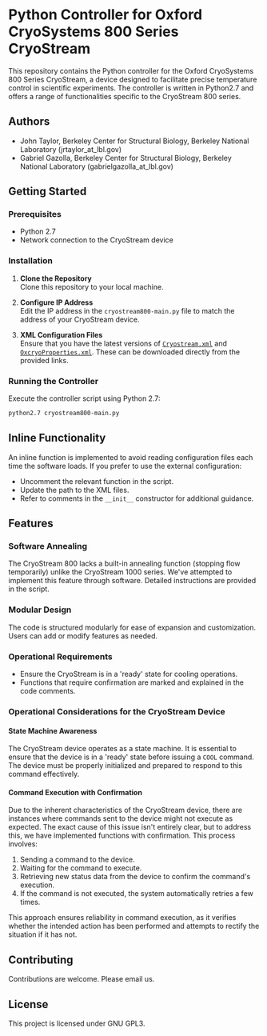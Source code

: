 # Python Controller for Oxford CryoSystems 800 Series CryoStream

This repository contains the Python controller for the Oxford CryoSystems 800 Series CryoStream, a device designed to facilitate precise temperature control in scientific experiments. The controller is written in Python2.7 and offers a range of functionalities specific to the CryoStream 800 series.

## Authors

- John Taylor, Berkeley Center for Structural Biology, Berkeley National Laboratory (jrtaylor_at_lbl.gov)
- Gabriel Gazolla, Berkeley Center for Structural Biology, Berkeley National Laboratory (gabrielgazolla_at_lbl.gov)

## Getting Started

### Prerequisites

- Python 2.7
- Network connection to the CryoStream device

### Installation

1. **Clone the Repository**  
   Clone this repository to your local machine.

2. **Configure IP Address**  
   Edit the IP address in the `cryostream800-main.py` file to match the address of your CryoStream device.

3. **XML Configuration Files**  
   Ensure that you have the latest versions of [`Cryostream.xml`](https://connect.oxcryo.com/ethernetcomms/Cryostream.xml) and [`OxcryoProperties.xml`](https://connect.oxcryo.com/ethernetcomms/OxcryoProperties.xml). These can be downloaded directly from the provided links.


### Running the Controller

Execute the controller script using Python 2.7:

```bash
python2.7 cryostream800-main.py
```

## Inline Functionality

An inline function is implemented to avoid reading configuration files each time the software loads. If you prefer to use the external configuration:

- Uncomment the relevant function in the script.
- Update the path to the XML files.
- Refer to comments in the `__init__` constructor for additional guidance.

## Features

### Software Annealing

The CryoStream 800 lacks a built-in annealing function (stopping flow temporarily) unlike the CryoStream 1000 series. We've attempted to implement this feature through software. Detailed instructions are provided in the script.

### Modular Design

The code is structured modularly for ease of expansion and customization. Users can add or modify features as needed.

### Operational Requirements

- Ensure the CryoStream is in a 'ready' state for cooling operations.
- Functions that require confirmation are marked and explained in the code comments.

### Operational Considerations for the CryoStream Device

#### State Machine Awareness

The CryoStream device operates as a state machine. It is essential to ensure that the device is in a 'ready' state before issuing a `COOL` command. The device must be properly initialized and prepared to respond to this command effectively.

#### Command Execution with Confirmation

Due to the inherent characteristics of the CryoStream device, there are instances where commands sent to the device might not execute as expected. The exact cause of this issue isn't entirely clear, but to address this, we have implemented functions with confirmation. This process involves:

1. Sending a command to the device.
2. Waiting for the command to execute.
3. Retrieving new status data from the device to confirm the command's execution.
4. If the command is not executed, the system automatically retries a few times.

This approach ensures reliability in command execution, as it verifies whether the intended action has been performed and attempts to rectify the situation if it has not.


## Contributing

Contributions are welcome. Please email us.

## License

This project is licensed under GNU GPL3.

